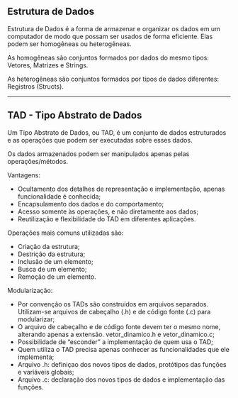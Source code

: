 ## Estrutura de Dados

Estrutura de Dados é a forma de armazenar e organizar os dados em um computador de modo que possam ser usados de forma eficiente. Elas podem ser
homogêneas ou heterogêneas.

As homogêneas são conjuntos formados por dados do mesmo tipos: Vetores, Matrizes e Strings.

As heterogêneas são conjuntos formados por tipos de dados diferentes: Registros (Structs).

---

## TAD - Tipo Abstrato de Dados

Um Tipo Abstrato de Dados, ou TAD, é um conjunto de dados estruturados e as operações que podem ser executadas sobre esses dados.

Os dados armazenados podem ser manipulados apenas pelas operações/métodos. 

Vantagens: 
- Ocultamento dos detalhes de representação e implementação, apenas funcionalidade é conhecida;
- Encapsulamento dos dados e do comportamento;
- Acesso somente às operações, e não diretamente aos dados;
- Reutilização e flexibilidade do TAD em diferentes aplicações.

Operações mais comuns utilizadas são:
- Criação da estrutura;
- Destrição da estrutura;
- Inclusão de um elemento;
- Busca de um elemento;
- Remoção de um elemento.

Modularização: 
- Por convenção os TADs são construídos em arquivos separados. Utilizam-se arquivos de cabeçalho (.h) e de código fonte (.c) para modularizar; 
- O arquivo de cabeçalho e de código fonte devem ter o mesmo nome, alterando apenas a extensão. vetor_dinamico.h e vetor_dinamico.c;
- Possibilidade de “esconder” a implementação de quem usa o TAD;
- Quem utiliza o TAD precisa apenas conhecer as funcionalidades que ele implementa; 
- Arquivo .h: definiçao dos novos tipos de dados, protótipos das funções e variáveis globais;
- Arquivo .c: declaração dos novos tipos de dados e implementação das funções.


<!-- ### Padrões Criacionais

#### - Factory Method -->
